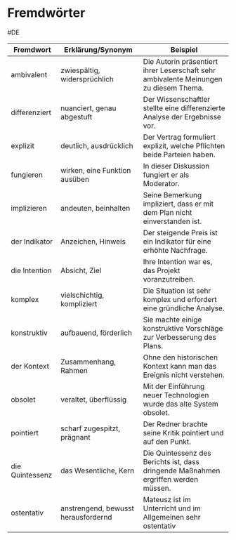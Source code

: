 # Fremdwörter
#DE 

| Fremdwort       | Erklärung/Synonym                   | Beispiel                                                                              |
| --------------- | ----------------------------------- | ------------------------------------------------------------------------------------- |
| ambivalent      | zwiespältig, widersprüchlich        | Die Autorin präsentiert ihrer Leserschaft sehr ambivalente Meinungen zu diesem Thema. |
| differenziert   | nuanciert, genau abgestuft          | Der Wissenschaftler stellte eine differenzierte Analyse der Ergebnisse vor.           |
| explizit        | deutlich, ausdrücklich              | Der Vertrag formuliert explizit, welche Pflichten beide Parteien haben.               |
| fungieren       | wirken, eine Funktion ausüben       | In dieser Diskussion fungiert er als Moderator.                                       |
| implizieren     | andeuten, beinhalten                | Seine Bemerkung impliziert, dass er mit dem Plan nicht einverstanden ist.             |
| der Indikator   | Anzeichen, Hinweis                  | Der steigende Preis ist ein Indikator für eine erhöhte Nachfrage.                     |
| die Intention   | Absicht, Ziel                       | Ihre Intention war es, das Projekt voranzutreiben.                                    |
| komplex         | vielschichtig, kompliziert          | Die Situation ist sehr komplex und erfordert eine gründliche Analyse.                 |
| konstruktiv     | aufbauend, förderlich               | Sie machte einige konstruktive Vorschläge zur Verbesserung des Plans.                 |
| der Kontext     | Zusammenhang, Rahmen                | Ohne den historischen Kontext kann man das Ereignis nicht verstehen.                  |
| obsolet         | veraltet, überflüssig               | Mit der Einführung neuer Technologien wurde das alte System obsolet.                  |
| pointiert       | scharf zugespitzt, prägnant         | Der Redner brachte seine Kritik pointiert und auf den Punkt.                          |
| die Quintessenz | das Wesentliche, Kern               | Die Quintessenz des Berichts ist, dass dringende Maßnahmen ergriffen werden müssen.   |
| ostentativ      | anstrengend, bewusst herausfordernd | Mateusz ist im Unterricht und im Allgemeinen sehr ostentativ                          |
